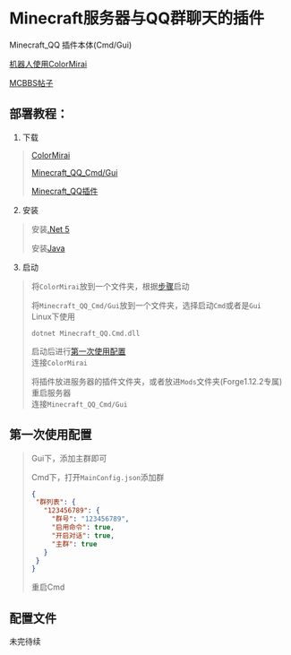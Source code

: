 # Minecraft服务器与QQ群聊天的插件  
Minecraft_QQ 插件本体(Cmd/Gui)

[机器人使用ColorMirai](https://github.com/Coloryr/ColorMirai) 

[MCBBS帖子](http://www.mcbbs.net/thread-788137-1-1.html)

## 部署教程：
1. 下载

> [ColorMirai](https://github.com/Coloryr/ColorMirai/actions) 
> 
> [Minecraft_QQ_Cmd/Gui](https://github.com/HeartAge/Minecraft_QQ-C-Server-/actions)
>
> [Minecraft_QQ插件](https://github.com/HeartAge/Minecraft_QQ/actions)

2. 安装

> 安装[.Net 5](https://dotnet.microsoft.com/download/dotnet/5.0)
>
> 安装[Java](https://adoptopenjdk.net/)

3. 启动

> 将`ColorMirai`放到一个文件夹，根据[步骤](https://github.com/Coloryr/ColorMirai/#%E5%90%AF%E5%8A%A8)启动
>
> 将`Minecraft_QQ_Cmd/Gui`放到一个文件夹，选择启动`Cmd`或者是`Gui`  
> Linux下使用
> ```
> dotnet Minecraft_QQ.Cmd.dll
> ```  
> 
> 启动后进行[第一次使用配置](#第一次使用配置)  
> 连接`ColorMirai`
>
> 将插件放进服务器的插件文件夹，或者放进`Mods`文件夹(Forge1.12.2专属)  
> 重启服务器  
> 连接`Minecraft_QQ_Cmd/Gui`

## 第一次使用配置

> Gui下，添加主群即可
>
> Cmd下，打开`MainConfig.json`添加群
> ```json
> {
>  "群列表": {
>    "123456789": {
>      "群号": "123456789",
>      "启用命令": true,
>      "开启对话": true,
>      "主群": true
>    }
>  }
>}
> ```
> 重启Cmd

## 配置文件

未完待续